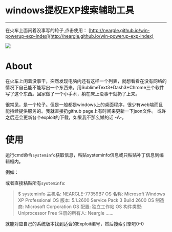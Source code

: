 # windows提权EXP搜索辅助工具

----

在火车上面闲着没事写的轮子,点击使用： [http://neargle.github.io/win-powerup-exp-index](http://neargle.github.io/win-powerup-exp-index)

![](http://wx4.sinaimg.cn/large/005y7Ba5gy1fc4ekogm07j31kw0qngrw.jpg)


# About

在火车上闲着没事干，突然发现电脑内还有这样一个列表，就想看看在没有网络的情况下自己能不能写出一个东西来。用SublimeText3+Dash3+Chrome三个软件写了这个东西。回家做了一个小手术，躺在床上没事干就扔了上来。

很常见，是一个轮子。但是一般都是windows上的桌面程序，很少有web端而且能持续提供服务的。我就直接扔github page上有时间来更新一下json文件。
或许之后还会更新各个exploit的下载，如果我不那么懒的话 -A-。

# 使用

运行cmd命令`systeminfo`获取信息，粘贴systeminfo信息或只粘贴补丁信息到编辑框内。

例如：

> [01]: KB3124263
> [02]: KB3135173
> [03]: KB3139907
> [04]: KB3140741
> [05]: KB3140743
> [06]: KB3140768
> [07]: KB3149135
> [08]: KB3172729
> [09]: KB3173428
> [10]: KB3181403
> [11]: KB3214628
> [12]: KB3147458

或者直接粘贴所有`systeminfo`:

> $ systeminfo
> 主机名:           NEARGLE-77359B7
> OS 名称:          Microsoft Windows XP Professional
> OS 版本:          5.1.2600 Service Pack 3 Build 2600
> OS 制造商:        Microsoft Corporation
> OS 配置:          独立工作站
> OS 构件类型:      Uniprocessor Free
> 注册的所有人:     Neargle
> ......

就能对应自己的系统版本找到适合的Exploit编号，然后搜索引擎吧0-0




